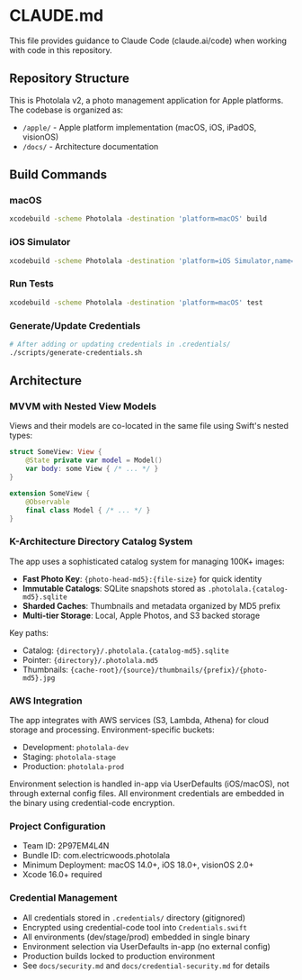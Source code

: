 # CLAUDE.md

This file provides guidance to Claude Code (claude.ai/code) when working with code in this repository.

## Repository Structure

This is Photolala v2, a photo management application for Apple platforms. The codebase is organized as:
- `/apple/` - Apple platform implementation (macOS, iOS, iPadOS, visionOS)
- `/docs/` - Architecture documentation

## Build Commands

### macOS
```bash
xcodebuild -scheme Photolala -destination 'platform=macOS' build
```

### iOS Simulator
```bash
xcodebuild -scheme Photolala -destination 'platform=iOS Simulator,name=iPhone 16 Pro' build
```

### Run Tests
```bash
xcodebuild -scheme Photolala -destination 'platform=macOS' test
```

### Generate/Update Credentials
```bash
# After adding or updating credentials in .credentials/
./scripts/generate-credentials.sh
```

## Architecture

### MVVM with Nested View Models
Views and their models are co-located in the same file using Swift's nested types:

```swift
struct SomeView: View {
    @State private var model = Model()
    var body: some View { /* ... */ }
}

extension SomeView {
    @Observable
    final class Model { /* ... */ }
}
```

### K-Architecture Directory Catalog System
The app uses a sophisticated catalog system for managing 100K+ images:
- **Fast Photo Key**: `{photo-head-md5}:{file-size}` for quick identity
- **Immutable Catalogs**: SQLite snapshots stored as `.photolala.{catalog-md5}.sqlite`
- **Sharded Caches**: Thumbnails and metadata organized by MD5 prefix
- **Multi-tier Storage**: Local, Apple Photos, and S3 backed storage

Key paths:
- Catalog: `{directory}/.photolala.{catalog-md5}.sqlite`
- Pointer: `{directory}/.photolala.md5`
- Thumbnails: `{cache-root}/{source}/thumbnails/{prefix}/{photo-md5}.jpg`

### AWS Integration
The app integrates with AWS services (S3, Lambda, Athena) for cloud storage and processing. Environment-specific buckets:
- Development: `photolala-dev`
- Staging: `photolala-stage`
- Production: `photolala-prod`

Environment selection is handled in-app via UserDefaults (iOS/macOS), not through external config files. All environment credentials are embedded in the binary using credential-code encryption.

### Project Configuration
- Team ID: 2P97EM4L4N
- Bundle ID: com.electricwoods.photolala
- Minimum Deployment: macOS 14.0+, iOS 18.0+, visionOS 2.0+
- Xcode 16.0+ required

### Credential Management
- All credentials stored in `.credentials/` directory (gitignored)
- Encrypted using credential-code tool into `Credentials.swift`
- All environments (dev/stage/prod) embedded in single binary
- Environment selection via UserDefaults in-app (no external config)
- Production builds locked to production environment
- See `docs/security.md` and `docs/credential-security.md` for details